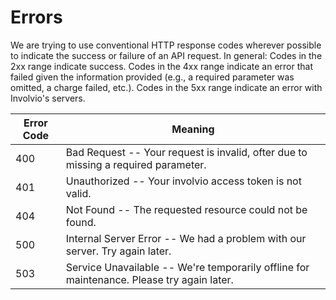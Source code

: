 # Errors

We are trying to use conventional HTTP response codes wherever possible to indicate the success or failure of an API request. In general: Codes in the 2xx range indicate success. Codes in the 4xx range indicate an error that failed given the information provided (e.g., a required parameter was omitted, a charge failed, etc.). Codes in the 5xx range indicate an error with Involvio's servers.

Error Code | Meaning
---------- | -------
400 | Bad Request -- Your request is invalid, ofter due to missing a required parameter.
401 | Unauthorized -- Your involvio access token is not valid.
404 | Not Found -- The requested resource could not be found.
500 | Internal Server Error -- We had a problem with our server. Try again later.
503 | Service Unavailable -- We're temporarily offline for maintenance. Please try again later.
